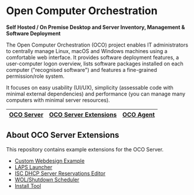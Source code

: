 # Open Computer Orchestration
**Self Hosted / On Premise Desktop and Server Inventory, Management & Software Deployment**

The Open Computer Orchestration (OCO) project enables IT administrators to centrally manage Linux, macOS and Windows machines using a comfortable web interface. It provides software deployment features, a user-computer logon overview, lists software packages installed on each computer ("recognised software") and features a fine-grained permission/role system.

It focuses on easy usability (UI/UX), simplicity (assessable code with minimal external dependencies) and performance (you can manage many computers with minimal server resources).

| [OCO Server] | [OCO Server Extensions] | [OCO Agent] |
| ------------ | ----------------------- | ----------- |

[OCO Server]: https://github.com/schorschii/oco-server
[OCO Server Extensions]: https://github.com/schorschii/oco-server-extensions
[OCO Agent]: https://github.com/schorschii/oco-agent

## About OCO Server Extensions
This repository contains example extensions for the OCO Server.

- [Custom Webdesign Example](custom-design)
- [LAPS Launcher](laps-launcher)
- [ISC DHCP Server Reservations Editor](isc-dhcp-reservations)
- [WOL/Shutdown Scheduler](wol-shutdown-scheduler)
- [Install Tool](install-tool)

